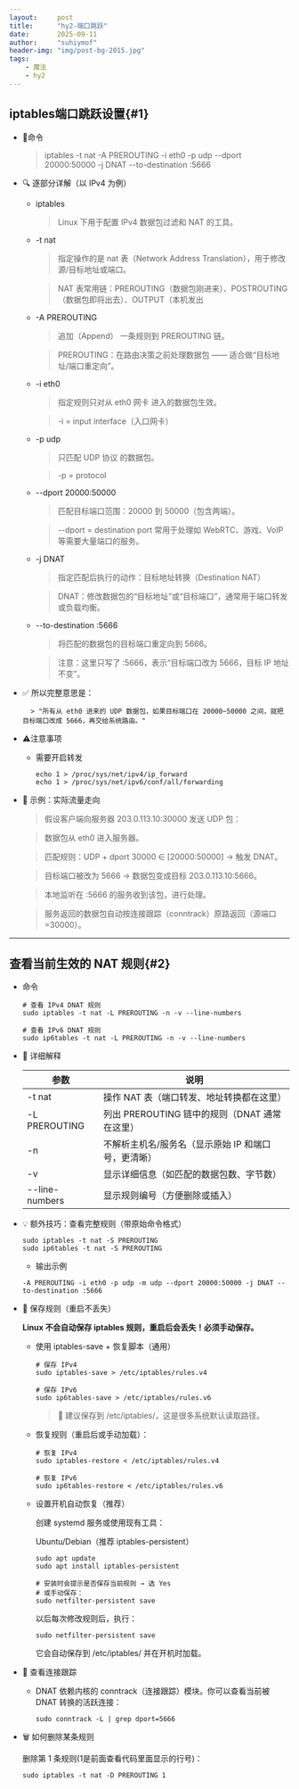 ```yaml
---
layout:     post
title:      "hy2-端口跳跃"
date:       2025-09-11
author:     "suhiymof"
header-img: "img/post-bg-2015.jpg"
tags:
    - 魔法
    - hy2
---
```


## iptables端口跳跃设置{#1}
- 🧩命令
    > iptables -t nat -A PREROUTING -i eth0 -p udp --dport 20000:50000  -j DNAT --to-destination :5666

- 🔍 逐部分详解（以 IPv4 为例）
    - iptables  
        > Linux 下用于配置 IPv4 数据包过滤和 NAT 的工具。

    - -t nat
        > 指定操作的是 nat 表（Network Address Translation），用于修改源/目标地址或端口。

        > NAT 表常用链：PREROUTING（数据包刚进来）、POSTROUTING（数据包即将出去）、OUTPUT（本机发出
 
    - -A PREROUTING
        > 追加（Append） 一条规则到 PREROUTING 链。 

        > PREROUTING：在路由决策之前处理数据包 —— 适合做“目标地址/端口重定向”。 

    - -i eth0
        > 指定规则只对从 eth0 网卡 进入的数据包生效。

        > -i = input interface（入口网卡） 

    - -p udp
        > 只匹配 UDP 协议 的数据包。

        > -p = protocol 

    - --dport 20000:50000
        > 匹配目标端口范围：20000 到 50000（包含两端）。

        > --dport = destination port
        > 常用于处理如 WebRTC、游戏、VoIP 等需要大量端口的服务。 

    - -j DNAT
        > 指定匹配后执行的动作：目标地址转换（Destination NAT）

        > DNAT：修改数据包的“目标地址”或“目标端口”，通常用于端口转发或负载均衡。 

    - --to-destination :5666
        > 将匹配的数据包的目标端口重定向到 5666。

        > 注意：这里只写了 :5666，表示“目标端口改为 5666，目标 IP 地址不变”。 

- ✅ 所以完整意思是：

        > "所有从 eth0 进来的 UDP 数据包，如果目标端口在 20000~50000 之间，就把目标端口改成 5666，再交给系统路由。"
        
- ⚠️注意事项
    - 需要开启转发
        ```shell
        echo 1 > /proc/sys/net/ipv4/ip_forward
        echo 1 > /proc/sys/net/ipv6/conf/all/forwarding
        ```

- 🧪 示例：实际流量走向

    > 假设客户端向服务器 203.0.113.10:30000 发送 UDP 包：

    > 数据包从 eth0 进入服务器。

    > 匹配规则：UDP + dport 30000 ∈ [20000:50000] → 触发 DNAT。

    > 目标端口被改为 5666 → 数据包变成目标 203.0.113.10:5666。

    > 本地监听在 :5666 的服务收到该包，进行处理。

    > 服务返回的数据包自动按连接跟踪（conntrack）原路返回（源端口=30000）。
---

## 查看当前生效的 NAT 规则{#2}
- 命令
    ```
    # 查看 IPv4 DNAT 规则
    sudo iptables -t nat -L PREROUTING -n -v --line-numbers

    # 查看 IPv6 DNAT 规则
    sudo ip6tables -t nat -L PREROUTING -n -v --line-numbers
    ```

- 🧩 详细解释

    | 参数          | 说明 |
    | -----------   | ----------- |
    | -t nat        | 操作 NAT 表（端口转发、地址转换都在这里）       |
    | -L PREROUTING | 列出 PREROUTING  链中的规则（DNAT 通常在这里）      |
    | -n | 不解析主机名/服务名（显示原始 IP 和端口号，更清晰） |
    | -v | 显示详细信息（如匹配的数据包数、字节数） |
    | --line-numbers | 显示规则编号（方便删除或插入） |

- 💡 额外技巧：查看完整规则（带原始命令格式）
    ```shell
    sudo iptables -t nat -S PREROUTING
    sudo ip6tables -t nat -S PREROUTING
    ```

    - 输出示例
    ```
    -A PREROUTING -i eth0 -p udp -m udp --dport 20000:50000 -j DNAT --to-destination :5666
    ```
- 💾 保存规则（重启不丢失）

    **Linux 不会自动保存 iptables 规则，重启后会丢失！必须手动保存。**

    - 使用 iptables-save + 恢复脚本（通用）
        ```shell
        # 保存 IPv4
        sudo iptables-save > /etc/iptables/rules.v4

        # 保存 IPv6
        sudo ip6tables-save > /etc/iptables/rules.v6
        ```

        > 📁 建议保存到 /etc/iptables/，这是很多系统默认读取路径。 
    - 恢复规则（重启后或手动加载）：
        ```shell
        # 恢复 IPv4
        sudo iptables-restore < /etc/iptables/rules.v4

        # 恢复 IPv6
        sudo ip6tables-restore < /etc/iptables/rules.v6
        ```
    - 设置开机自动恢复（推荐）
    
        创建 systemd 服务或使用现有工具：

        Ubuntu/Debian（推荐 iptables-persistent）
        ```
        sudo apt update
        sudo apt install iptables-persistent

        # 安装时会提示是否保存当前规则 → 选 Yes
        # 或手动保存：
        sudo netfilter-persistent save
        ```

        以后每次修改规则后，执行：

        `sudo netfilter-persistent save`

        它会自动保存到 /etc/iptables/ 并在开机时加载。

- 🧪 查看连接跟踪
    - DNAT 依赖内核的 conntrack（连接跟踪）模块。你可以查看当前被 DNAT 转换的活跃连接：
        ```shell
        sudo conntrack -L | grep dport=5666
        ```

- 🗑️ 如何删除某条规则

    删除第 1 条规则(1是前面查看代码里面显示的行号)：

    `sudo iptables -t nat -D PREROUTING 1`